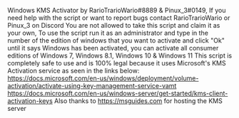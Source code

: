 Windows KMS Activator by RarioTrarioWario#8889 & Pinux_3#0149, If you need help with the script or want to report bugs contact RarioTrarioWario or Pinux_3 on Discord
You are not allowed to take this script and claim it as your own, To use the script run it as an administrator and type in the number of the edition of windows that you want to activate and click "Ok" until it says Windows has been activated, 
you can activate all consumer editions of Windows 7, Windows 8.1, Windows 10 & Windows 11
This script is completely safe to use and is 100% legal because it uses Microsoft's KMS Activation service as seen in the links below:
https://docs.microsoft.com/en-us/windows/deployment/volume-activation/activate-using-key-management-service-vamt
https://docs.microsoft.com/en-us/windows-server/get-started/kms-client-activation-keys
Also thanks to https://msguides.com for hosting the KMS server
